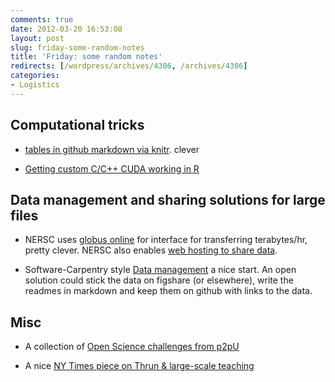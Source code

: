 ```yaml
---
comments: true
date: 2012-03-20 16:53:08
layout: post
slug: friday-some-random-notes
title: 'Friday: some random notes'
redirects: [/wordpress/archives/4306, /archives/4306]
categories:
- Logistics
---
```


## Computational tricks







  * [tables in github markdown via knitr](https://gist.github.com/2050761). clever


  * [Getting custom C/C++ CUDA working in R](http://possiblybrainful.blogspot.com/2011/08/using-gpu-in-r-scripts.html)





## Data management and sharing solutions for large files







  * NERSC uses [globus online](https://www.globusonline.org/) for interface for transferring terabytes/hr, pretty clever. NERSC also enables [web hosting to share data](http://www.nersc.gov/users/data-and-networking/sharing-data/).


  * Software-Carpentry style [Data management](software-carpentry.org/4_0/data/mgmt/) a nice start. An open solution could stick the data on figshare (or elsewhere), write the readmes in markdown and keep them on github with links to the data.





## Misc







  * A collection of [Open Science challenges from p2pU](http://pad.p2pu.org/p/opensciencecontent)


  * A nice [NY Times piece on Thrun & large-scale teaching](www.nytimes.com/2012/03/05/education/moocs-large-courses-open-to-all-topple-campus-walls.html?pagewanted=all)



